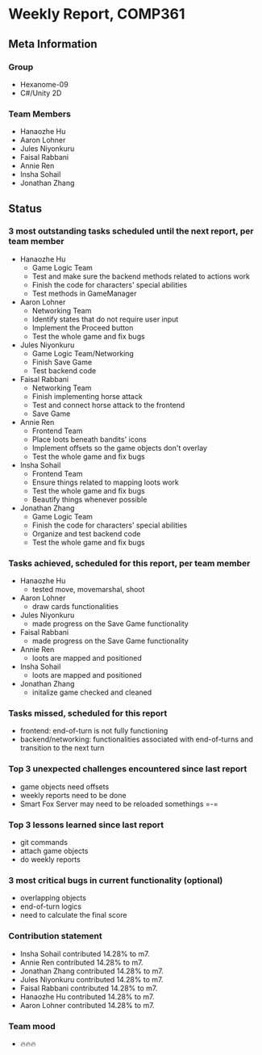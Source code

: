# Weekly Report, COMP361

## Meta Information

### Group

 * Hexanome-09
 * C#/Unity 2D

### Team Members

 * Hanaozhe Hu
 * Aaron Lohner
 * Jules Niyonkuru
 * Faisal Rabbani
 * Annie Ren
 * Insha Sohail
 * Jonathan Zhang


## Status

### 3 most outstanding tasks scheduled until the next report, per team member
 * Hanaozhe Hu
   * Game Logic Team
   * Test and make sure the backend methods related to actions work 
   * Finish the code for characters' special abilities 
   * Test methods in GameManager
 * Aaron Lohner
   * Networking Team
   * Identify states that do not require user input
   * Implement the Proceed button  
   * Test the whole game and fix bugs 
 * Jules Niyonkuru
   * Game Logic Team/Networking
   * Finish Save Game 
   * Test backend code 
 * Faisal Rabbani
   * Networking Team
   * Finish implementing horse attack
   * Test and connect horse attack to the frontend 
   * Save Game 
 * Annie Ren
   * Frontend Team
   * Place loots beneath bandits' icons
   * Implement offsets so the game objects don't overlay 
   * Test the whole game and fix bugs 
 * Insha Sohail
   * Frontend Team
   * Ensure things related to mapping loots work
   * Test the whole game and fix bugs 
   * Beautify things whenever possible 
 * Jonathan Zhang
   * Game Logic Team
   * Finish the code for characters' special abilities 
   * Organize and test backend code 
   * Test the whole game and fix bugs 
 

### Tasks achieved, scheduled for this report, per team member
 * Hanaozhe Hu
   * tested move, movemarshal, shoot 
 * Aaron Lohner
   * draw cards functionalities 
 * Jules Niyonkuru
   * made progress on the Save Game functionality 
 * Faisal Rabbani
   * made progress on the Save Game functionality 
 * Annie Ren
   * loots are mapped and positioned
 * Insha Sohail
   * loots are mapped and positioned
 * Jonathan Zhang
   * initalize game checked and cleaned

### Tasks missed, scheduled for this report 
   * frontend: end-of-turn is not fully functioning
   * backend/networking: functionalities associated with end-of-turns and transition to the next turn 

### Top 3 unexpected challenges encountered since last report
   * game objects need offsets
   * weekly reports need to be done
   * Smart Fox Server may need to be reloaded somethings =-= 


### Top 3 lessons learned since last report
   * git commands
   * attach game objects
   *  do weekly reports 

### 3 most critical bugs in current functionality (optional)
   * overlapping objects
   * end-of-turn logics
   * need to calculate the final score  

### Contribution statement
   * Insha Sohail contributed 14.28% to m7.
   * Annie Ren contributed 14.28% to m7.
   * Jonathan Zhang contributed 14.28% to m7.
   * Jules Niyonkuru contributed 14.28% to m7.
   * Faisal Rabbani contributed 14.28% to m7.
   * Hanaozhe Hu contributed 14.28% to m7.
   * Aaron Lohner contributed 14.28% to m7.
   

### Team mood
   * 🔥🔥🔥
